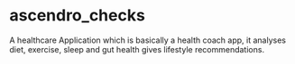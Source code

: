 # ascendro_checks
A healthcare Application which is basically a health coach app, it analyses diet, exercise, sleep and gut health gives lifestyle recommendations.


